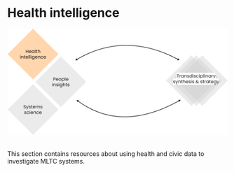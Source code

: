 # Health intelligence

![Commons structure](../assets/commons-structure-health-intelligence.png)

<br> This section contains resources about using health and civic data to investigate MLTC systems. 
